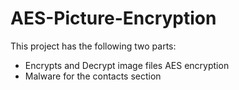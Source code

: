 # AES-Picture-Encryption
This project has the following two parts: 
* Encrypts and Decrypt image files AES encryption
* Malware for the contacts section 
